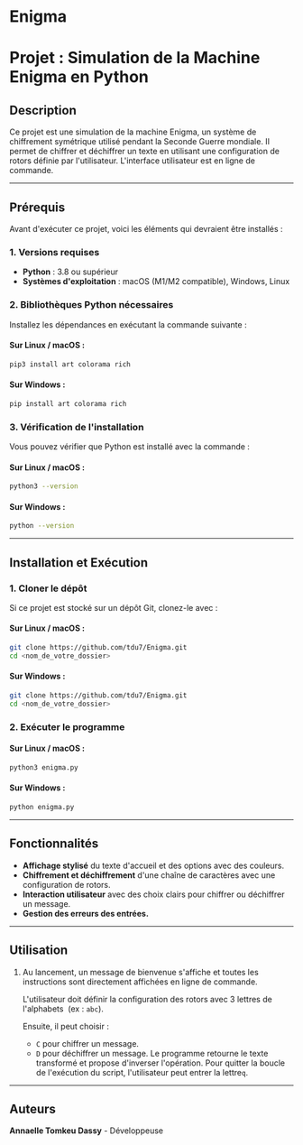 # Enigma

# Projet : Simulation de la Machine Enigma en Python

## Description

Ce projet est une simulation de la machine Enigma, un système de chiffrement symétrique utilisé pendant la Seconde Guerre mondiale. Il permet de chiffrer et déchiffrer un texte en utilisant une configuration de rotors définie par l'utilisateur. L'interface utilisateur est en ligne de commande.

---

## Prérequis

Avant d'exécuter ce projet, voici les éléments qui devraient être installés :

### 1. Versions requises

- **Python** : 3.8 ou supérieur
- **Systèmes d'exploitation** : macOS (M1/M2 compatible), Windows, Linux

### 2. Bibliothèques Python nécessaires

Installez les dépendances en exécutant la commande suivante :

#### Sur Linux / macOS :

```sh
pip3 install art colorama rich
```

#### Sur Windows :

```sh
pip install art colorama rich
```

### 3. Vérification de l'installation

Vous pouvez vérifier que Python est installé avec la commande :

#### Sur Linux / macOS :

```sh
python3 --version
```

#### Sur Windows :

```sh
python --version
```

---

## Installation et Exécution

### 1. Cloner le dépôt

Si ce projet est stocké sur un dépôt Git, clonez-le avec :

#### Sur Linux / macOS :

```sh
git clone https://github.com/tdu7/Enigma.git
cd <nom_de_votre_dossier>
```

#### Sur Windows :

```sh
git clone https://github.com/tdu7/Enigma.git
cd <nom_de_votre_dossier>
```

### 2. Exécuter le programme

#### Sur Linux / macOS :

```sh
python3 enigma.py
```

#### Sur Windows :

```sh
python enigma.py
```

---

## Fonctionnalités

- **Affichage stylisé** du texte d'accueil et des options avec des couleurs.
- **Chiffrement et déchiffrement** d'une chaîne de caractères avec une configuration de rotors.
- **Interaction utilisateur** avec des choix clairs pour chiffrer ou déchiffrer un message.
- **Gestion des erreurs des entrées.**

---

## Utilisation

1. Au lancement, un message de bienvenue s'affiche et toutes les instructions sont directement affichées en ligne de commande.

   L'utilisateur doit définir la configuration des rotors avec 3 lettres de l'alphabets  (ex : `abc`).

   Ensuite, il peut choisir :
   - `C` pour chiffrer un message.
   - `D` pour déchiffrer un message.
     Le programme retourne le texte transformé et propose d'inverser l'opération.
     Pour quitter la boucle de l'exécution du script, l'utilisateur peut entrer la lettre`q`.

---

## Auteurs

**Annaelle Tomkeu Dassy** - Développeuse&#x20;




